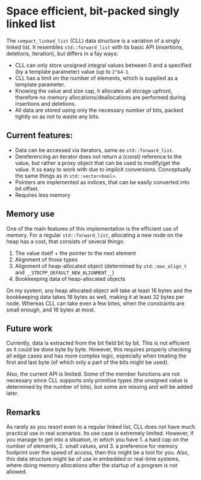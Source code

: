 # Space efficient, bit-packed singly linked list
The `compact_linked_list` (CLL) data structure is a variation of a singly linked list. It resembles `std::forward_list` with its basic API (insertions, deletions, iteration), but differs in a fay ways:
 - CLL can only store unsigned integral values between 0 and a specified (by a template parameter) value (up to `2^64-1`.
 - CLL has a limit on the number of elements, which is supplied as a template parameter.
 - Knowing the value and size cap, it allocates all storage upfront, therefore no memory allocations/deallocations are performed during insertions and deletions.
 - All data are stored using only the necessary number of bits, packed tightly so as not to waste any bits.

## Current features:
 - Data can be accessed via iterators, same as `std::forward_list`.
 - Dereferencing an iterator does not return a (const) reference to the value, but rather a proxy object that can be used to modify/get the value. It ss easy to work with due to implicit conversions. Conceptually the same things as in `std::vector<bool>`.
 - Pointers are implemented as indices, that can be easily converted into bit offset.
 - Requires less memory

## Memory use
One of the main features of this implementation is the efficient use of memory. For a regular `std::forward_list`, allocating a new node on the heap has a cost, that consists of several things:
 1. The value itself + the pointer to the next element
 2. Alignment of those types
 3. Alignment of heap-allocated object (determined by `std::max_align_t` and `__STDCPP_DEFAULT_NEW_ALIGNMENT__`)
 4. Bookkeeping data of heap-allocated objects

On my system, any heap allocated object will take at least 16 bytes and the bookkeeping data takes 16 bytes as well, making it at least 32 bytes per node. Whereas CLL can take even a few bites, when the constraints are small enough, and 16 bytes at most.

## Future work
Currently, data is extracted from the bit field bit by bit. This is not efficient as it could be done byte by byte. However, this requires properly checking all edge cases and has more complex logic, especially when treating the first and last byte (of which only a part of the bits might be used).

Also, the current API is limited. Some of the member functions are not necessary since CLL supports only primitive types (the unsigned value is determined by the number of bits), but some are missing and will be added later.

## Remarks
As rarely as you resort even to a regular linked list, CLL does not have much practical use in real scenarios. Its use case is extremely limited. However, if you manage to get into a situation, in which you have 1. a hard cap on the number of elements, 2. small values, and 3. a preference for memory footprint over the speed of access, then this might be a tool for you. Also, this data structure might be of use in embedded or real-time systems, where doing memory allocations after the startup of a program is not allowed.

